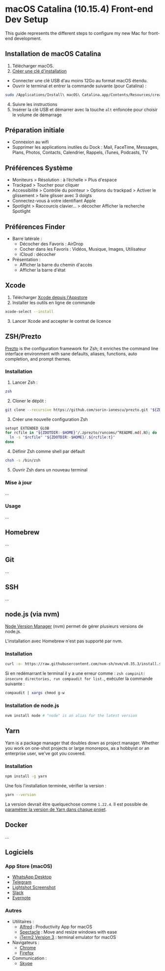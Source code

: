 # macOS Catalina (10.15.4) Front-end Dev Setup

This guide represents the different steps to configure my new Mac for front-end development.

## Installation de macOS Catalina

1. Télécharger macOS.
2. [Créer une clé d'installation](https://support.apple.com/fr-fr/HT201372)
 * Connecter une clé USB d'au moins 12Go au format macOS étendu.
 * Ouvrir le terminal et entrer la commande suivante (pour Catalina) :

 ```bash
sudo /Applications/Install\ macOS\ Catalina.app/Contents/Resources/createinstallmedia --volume /Volumes/MyVolume
 ```
4. Suivre les instructions
3. Insérer la clé USB et démarrer avec la touche `alt` enfoncée pour choisir le volume de démarrage

## Préparation initiale

* Connexion au wifi
* Supprimer les applications inutiles du Dock : Mail, FaceTime, Messages, Plans, Photos, Contacts, Calendrier, Rappels, iTunes, Podcasts, TV

## Préférences Système

* Moniteurs > Résolution : à l’échelle > Plus d'espace
* Trackpad > Toucher pour cliquer
* Accessibilité > Contrôle du pointeur > Options du trackpad > Activer le glissement > faire glisser avec 3 doigts
* Connectez-vous à votre identifiant Apple
* Spotlight > Raccourcis clavier… > décocher Afficher la recherche Spotlight

## Préférences Finder

* Barre latérale :
	* Décocher des Favoris : AirDrop
	* Cocher dans les Favoris : Vidéos, Musique, Images, Utilisateur
	* iCloud : décocher
* Présentation :
	* Afficher la barre du chemin d'accès
	* Afficher la barre d'état

## Xcode

1. Télécharger [Xcode depuis l'Appstore](https://apps.apple.com/fr/app/xcode/id497799835?mt=12)
2. Installer les outils en ligne de commande
  
  ```bash
  xcode-select --install
  ```
3. Lancer Xcode and accepter le contrat de licence

## ZSH/Prezto

[Prezto](https://github.com/sorin-ionescu/prezto) is the configuration framework for Zsh; it enriches the command line interface environment with sane defaults, aliases, functions, auto completion, and prompt themes.

### Installation

1. Lancer Zsh :

```bash
zsh
````

2. Cloner le dépôt :

```bash
git clone --recursive https://github.com/sorin-ionescu/prezto.git "${ZDOTDIR:-$HOME}/.zprezto"
```

3. Créer une nouvelle configuration Zsh

```bash
setopt EXTENDED_GLOB
for rcfile in "${ZDOTDIR:-$HOME}"/.zprezto/runcoms/^README.md(.N); do
  ln -s "$rcfile" "${ZDOTDIR:-$HOME}/.${rcfile:t}"
done
```

4. Définir Zsh comme shell par défault

```bash
chsh -s /bin/zsh
```

5. Ouvrir Zsh dans un nouveau terminal

### Mise à jour

...

### Usage

...

## Homebrew

...

## Git

...

## SSH

...

## node.js (via nvm)

[Node Version Manager](https://github.com/nvm-sh/nvm) (nvm) permet de gérer plusieurs versions de node.js.

L'installation avec Homebrew n'est pas supporté par nvm.

### Installation

```bash
curl -o- https://raw.githubusercontent.com/nvm-sh/nvm/v0.35.3/install.sh | bash
```

Si en redémarrant le terminal il y a une erreur comme : `zsh compinit: insecure directories, run compaudit for list.`, exécuter la commande suivante :

```bash
compaudit | xargs chmod g-w
```

### Installation de node.js

```bash
nvm install node # "node" is an alias for the latest version
```

## Yarn

Yarn is a package manager that doubles down as project manager. Whether you work on one-shot projects or large monorepos, as a hobbyist or an enterprise user, we've got you covered.

### Installation

```bash
npm install -g yarn
```

Une fois l'installation terminée, vérifier la version :

```bash
yarn --version
```

La version devrait être quelquechose comme `1.22.4`. Il est possible de [paramétrer la version de Yarn dans chaque projet](https://yarnpkg.com/getting-started/install#per-project-install).

## Docker

...

## Logiciels

### App Store (macOS)

* [WhatsApp Desktop](https://apps.apple.com/fr/app/whatsapp-desktop/id1147396723)
* [Telegram](https://apps.apple.com/fr/app/telegram/id747648890?mt=12)
* [Lightshot Screenshot](https://apps.apple.com/fr/app/lightshot-screenshot/id526298438?mt=12)
* [Slack](https://apps.apple.com/fr/app/slack/id803453959?mt=12)
* [Evernote](https://apps.apple.com/fr/app/evernote/id406056744?mt=12)


### Autres

* Utilitaires :
	* [Alfred](https://www.alfredapp.com/) : Productivity App for macOS
	* [Spectacle](https://www.spectacleapp.com/) : Move and resize windows with ease
	* [iTerm2 Version 3](https://www.iterm2.com/version3.html) : terminal emulator for macOS
* Navigateurs :
	* [Chrome](https://www.google.fr/chrome/)
	* [Firefox](https://www.mozilla.org/fr/firefox/)
* Communication :
	* [Skype](https://www.skype.com/fr/)